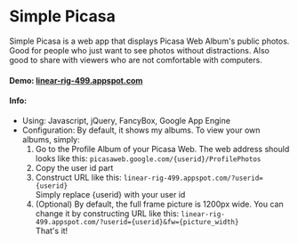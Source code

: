 Simple Picasa
=========

Simple Picasa is a web app that displays Picasa Web Album's public photos. Good for people who just want to see photos without distractions. Also good to share with viewers who are not comfortable with computers.
<br>

#### Demo: [linear-rig-499.appspot.com](https://linear-rig-499.appspot.com)


#### Info:  
- Using: Javascript, jQuery, FancyBox, Google App Engine
- Configuration: By default, it shows my albums. To view your own albums, simply:  
  1. Go to the Profile Album of your Picasa Web. The web address should looks like this: ```picasaweb.google.com/{userid}/ProfilePhotos```  
  2. Copy the user id part
  3. Construct URL like this: ```linear-rig-499.appspot.com/?userid={userid}```  
  Simply replace {userid} with your user id  
  4. (Optional) By default, the full frame picture is 1200px wide. You can change it by constructing URL like this: ```linear-rig-499.appspot.com/?userid={userid}&fw={picture_width}```  
That's it!
<br>



